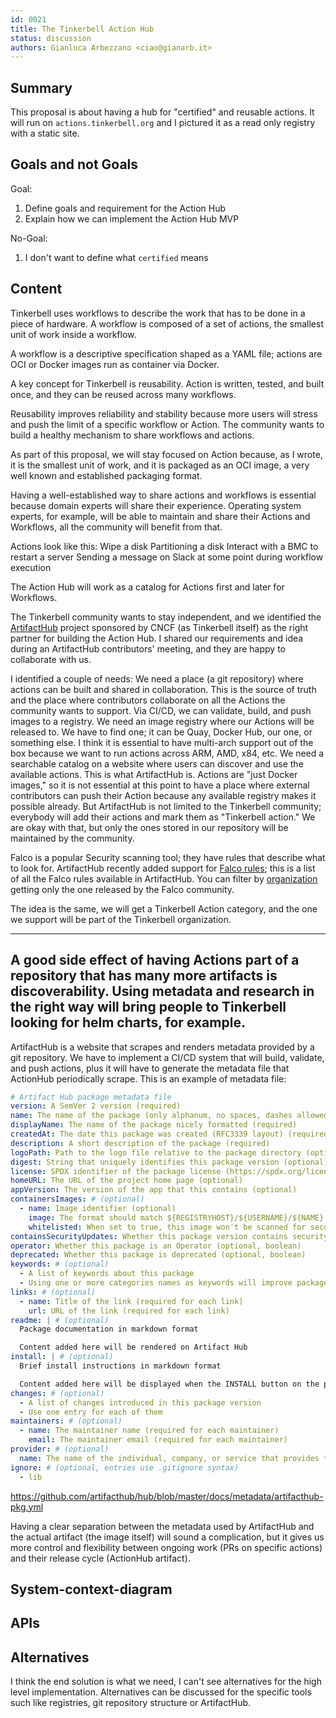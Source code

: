 ```yaml
---
id: 0021
title: The Tinkerbell Action Hub
status: discussion
authors: Gianluca Arbezzano <ciao@gianarb.it>
---
```


## Summary

This proposal is about having a hub for "certified" and reusable actions.
It will run on `actions.tinkerbell.org` and I pictured it as a read only
registry with a static site.

## Goals and not Goals

Goal:
1. Define goals and requirement for the Action Hub
2. Explain how we can implement the Action Hub MVP

No-Goal:

1. I don't want to define what `certified` means

## Content

Tinkerbell uses workflows to describe the work that has to be done in a piece of
hardware. A workflow is composed of a set of actions, the smallest unit of work
inside a workflow.

A workflow is a descriptive specification shaped as a YAML file; actions are OCI
or Docker images run as container via Docker.

A key concept for Tinkerbell is reusability. Action is written, tested, and
built once, and they can be reused across many workflows.

Reusability improves reliability and stability because more users will stress
and push the limit of a specific workflow or Action. The community wants to
build a healthy mechanism to share workflows and actions.

As part of this proposal, we will stay focused on Action because, as I wrote, it
is the smallest unit of work, and it is packaged as an OCI image, a very well
known and established packaging format.

Having a well-established way to share actions and workflows is essential
because domain experts will share their experience. Operating system experts,
for example, will be able to maintain and share their Actions and Workflows, all
the community will benefit from that.

Actions look like this: Wipe a disk Partitioning a disk Interact with a BMC to
restart a server Sending a message on Slack at some point during workflow
execution

The Action Hub will work as a catalog for Actions first and later for Workflows.

The Tinkerbell community wants to stay independent, and we identified the
[ArtifactHub](https://artifacthub.io/) project sponsored by CNCF (as Tinkerbell
itself) as the right partner for building the Action Hub. I shared our
requirements and idea during an ArtifactHub contributors' meeting, and they are
happy to collaborate with us.

I identified a couple of needs: We need a place (a git repository) where actions
can be built and shared in collaboration. This is the source of truth and the
place where contributors collaborate on all the Actions the community wants to
support. Via CI/CD, we can validate, build, and push images to a registry.  We
need an image registry where our Actions will be released to. We have to find
one; it can be Quay, Docker Hub, our one, or something else. I think it is
essential to have multi-arch support out of the box because we want to run
actions across ARM, AMD, x84, etc.  We need a searchable catalog on a website
where users can discover and use the available actions. This is what ArtifactHub
is.  Actions are "just Docker images," so it is not essential at this point to
have a place where external contributors can push their Action because any
available registry makes it possible already. But ArtifactHub is not limited to
the Tinkerbell community; everybody will add their actions and mark them as
"Tinkerbell action." We are okay with that, but only the ones stored in our
repository will be maintained by the community.

Falco is a popular Security scanning tool; they have rules that describe what to
look for. ArtifactHub recently added support for [Falco
rules](https://artifacthub.io/packages/search?page=1&kind=1); this is a list of
all the Falco rules available in ArtifactHub. You can filter by
[organization](https://artifacthub.io/packages/search?page=1&kind=1&org=falco)
getting only the one released by the Falco community.

The idea is the same, we will get a Tinkerbell Action category, and the one we
support will be part of the Tinkerbell organization.

---

A good side effect of having Actions part of a repository that has many more
artifacts is discoverability. Using metadata and research in the right way will
bring people to Tinkerbell looking for helm charts, for example.
---

ArtifactHub is a website that scrapes and renders metadata provided by a git
repository. We have to implement a CI/CD system that will build, validate, and
push actions, plus it will have to generate the metadata file that ActionHub
periodically scrape. This is an example of metadata file:

```yaml
# Artifact Hub package metadata file
version: A SemVer 2 version (required)
name: The name of the package (only alphanum, no spaces, dashes allowed) (required)
displayName: The name of the package nicely formatted (required)
createdAt: The date this package was created (RFC3339 layout) (required)
description: A short description of the package (required)
logoPath: Path to the logo file relative to the package directory (optional, but it improves package visibility)
digest: String that uniquely identifies this package version (optional)
license: SPDX identifier of the package license (https://spdx.org/licenses/) (optional)
homeURL: The URL of the project home page (optional)
appVersion: The version of the app that this contains (optional)
containersImages: # (optional)
  - name: Image identifier (optional)
    image: The format should match ${REGISTRYHOST}/${USERNAME}/${NAME}:${TAG}
    whitelisted: When set to true, this image won't be scanned for security vulnerabilities
containsSecurityUpdates: Whether this package version contains security updates (optional, boolean)
operator: Whether this package is an Operator (optional, boolean)
deprecated: Whether this package is deprecated (optional, boolean)
keywords: # (optional)
  - A list of keywords about this package
  - Using one or more categories names as keywords will improve package visibility
links: # (optional)
  - name: Title of the link (required for each link)
    url: URL of the link (required for each link)
readme: | # (optional)
  Package documentation in markdown format

  Content added here will be rendered on Artifact Hub
install: | # (optional)
  Brief install instructions in markdown format

  Content added here will be displayed when the INSTALL button on the package details page is clicked.
changes: # (optional)
  - A list of changes introduced in this package version
  - Use one entry for each of them
maintainers: # (optional)
  - name: The maintainer name (required for each maintainer)
    email: The maintainer email (required for each maintainer)
provider: # (optional)
  name: The name of the individual, company, or service that provides this package (optional)
ignore: # (optional, entries use .gitignore syntax)
  - lib
```

https://github.com/artifacthub/hub/blob/master/docs/metadata/artifacthub-pkg.yml

Having a clear separation between the metadata used by ArtifactHub and the
actual artifact (the image itself) will sound a complication, but it gives us
more control and flexibility between ongoing work (PRs on specific actions) and
their release cycle (ActionHub artifact).

## System-context-diagram

## APIs

## Alternatives

I think the end solution is what we need, I can't see alternatives for the high
level implementation. Alternatives can be discussed for the specific tools such
like registries, git repository structure or ArtifactHub.
